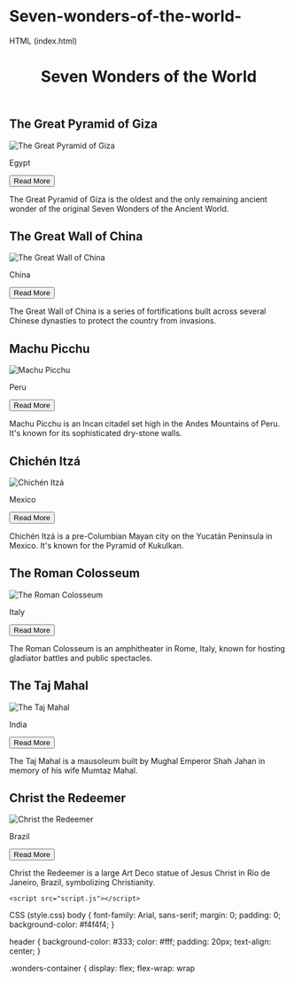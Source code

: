 # Seven-wonders-of-the-world-

HTML (index.html)
<!DOCTYPE html>
<html lang="en">
<head>
    <meta charset="UTF-8">
    <meta name="viewport" content="width=device-width, initial-scale=1.0">
    <title>Seven Wonders of the World</title>
    <link rel="stylesheet" href="style.css">
</head>
<body>
    <header>
        <h1>Seven Wonders of the World</h1>
    </header>
    <div class="wonders-container">
        <div class="wonder">
            <h2>The Great Pyramid of Giza</h2>
            <img src="pyramid.jpg" alt="The Great Pyramid of Giza">
            <p>Egypt</p>
            <button class="read-more">Read More</button>
            <div class="more-info">
                <p>The Great Pyramid of Giza is the oldest and the only remaining ancient wonder of the original Seven Wonders of the Ancient World.</p>
            </div>
        </div>
        <!-- Repeat the .wonder div for each wonder -->
        <div class="wonder">
            <h2>The Great Wall of China</h2>
            <img src="wall.jpg" alt="The Great Wall of China">
            <p>China</p>
            <button class="read-more">Read More</button>
            <div class="more-info">
                <p>The Great Wall of China is a series of fortifications built across several Chinese dynasties to protect the country from invasions.</p>
            </div>
        </div>
        <div class="wonder">
            <h2>Machu Picchu</h2>
            <img src="machu-picchu.jpg" alt="Machu Picchu">
            <p>Peru</p>
            <button class="read-more">Read More</button>
            <div class="more-info">
                <p>Machu Picchu is an Incan citadel set high in the Andes Mountains of Peru. It's known for its sophisticated dry-stone walls.</p>
            </div>
        </div>
        <div class="wonder">
            <h2>Chichén Itzá</h2>
            <img src="chichen-itza.jpg" alt="Chichén Itzá">
            <p>Mexico</p>
            <button class="read-more">Read More</button>
            <div class="more-info">
                <p>Chichén Itzá is a pre-Columbian Mayan city on the Yucatán Peninsula in Mexico. It's known for the Pyramid of Kukulkan.</p>
            </div>
        </div>
        <div class="wonder">
            <h2>The Roman Colosseum</h2>
            <img src="colosseum.jpg" alt="The Roman Colosseum">
            <p>Italy</p>
            <button class="read-more">Read More</button>
            <div class="more-info">
                <p>The Roman Colosseum is an amphitheater in Rome, Italy, known for hosting gladiator battles and public spectacles.</p>
            </div>
        </div>
        <div class="wonder">
            <h2>The Taj Mahal</h2>
            <img src="taj-mahal.jpg" alt="The Taj Mahal">
            <p>India</p>
            <button class="read-more">Read More</button>
            <div class="more-info">
                <p>The Taj Mahal is a mausoleum built by Mughal Emperor Shah Jahan in memory of his wife Mumtaz Mahal.</p>
            </div>
        </div>
        <div class="wonder">
            <h2>Christ the Redeemer</h2>
            <img src="christ.jpg" alt="Christ the Redeemer">
            <p>Brazil</p>
            <button class="read-more">Read More</button>
            <div class="more-info">
                <p>Christ the Redeemer is a large Art Deco statue of Jesus Christ in Rio de Janeiro, Brazil, symbolizing Christianity.</p>
            </div>
        </div>
    </div>

    <script src="script.js"></script>
</body>
</html>

CSS (style.css)
body {
    font-family: Arial, sans-serif;
    margin: 0;
    padding: 0;
    background-color: #f4f4f4;
}

header {
    background-color: #333;
    color: #fff;
    padding: 20px;
    text-align: center;
}

.wonders-container {
    display: flex;
    flex-wrap: wrap
